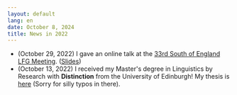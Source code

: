 ```yaml
---
layout: default
lang: en
date: October 8, 2024
title: News in 2022
---
```


- (October 29, 2022) I gave an online talk at the [33rd South of England LFG Meeting](https://sites.google.com/site/selfgmeetings/south-of-england-lfg-meetings/se-lfg33). ([Slides](../assets/pdf/LFG_SE.pdf))
- (October 13, 2022) I received my Master's degree in Linguistics by Research with <b>Distinction</b> from the University of Edinburgh!
My thesis is [here](../assets/pdf/MScR_dissertation_final.pdf) (Sorry for silly typos in there).